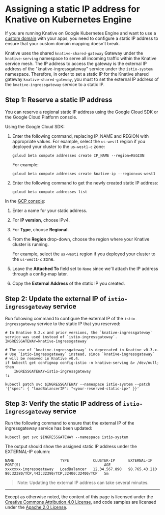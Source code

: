 # Assigning a static IP address for Knative on Kubernetes Engine

If you are running Knative on Google Kubernetes Engine and want to use a
[custom domain](./using-a-custom-domain.md) with your apps, you need to
configure a static IP address to ensure that your custom domain mapping doesn't
break.

Knative uses the shared `knative-shared-gateway` Gateway under the
`knative-serving` namespace to serve all incoming traffic within the Knative
service mesh. The IP address to access the gateway is the external IP address of
the "knative-ingressgateway" service under the `istio-system` namespace.
Therefore, in order to set a static IP for the Knative shared gateway
`knative-shared-gateway`, you must to set the external IP address of the
`knative-ingressgateway` service to a static IP.

## Step 1: Reserve a static IP address

You can reserve a regional static IP address using the Google Cloud SDK or the
Google Cloud Platform console.

Using the Google Cloud SDK:

1.  Enter the following command, replacing IP_NAME and REGION with appropriate
    values. For example, select the `us-west1` region if you deployed your
    cluster to the `us-west1-c` zone:
    ```shell
    gcloud beta compute addresses create IP_NAME --region=REGION
    ```
    For example:
    ```shell
    gcloud beta compute addresses create knative-ip --region=us-west1
    ```
1.  Enter the following command to get the newly created static IP address:
    ```shell
    gcloud beta compute addresses list
    ```

In the
[GCP console](https://console.cloud.google.com/networking/addresses/add?_ga=2.97521754.-475089713.1523374982):

1.  Enter a name for your static address.
1.  For **IP version**, choose IPv4.
1.  For **Type**, choose **Regional**.
1.  From the **Region** drop-down, choose the region where your Knative cluster
    is running.

    For example, select the `us-west1` region if you deployed your cluster to
    the `us-west1-c` zone.

1.  Leave the **Attached To** field set to `None` since we'll attach the IP
    address through a config-map later.
1.  Copy the **External Address** of the static IP you created.

## Step 2: Update the external IP of `istio-ingressgateway` service

Run following command to configure the external IP of the
`istio-ingressgateway` service to the static IP that you reserved:

```shell
# In Knative 0.2.x and prior versions, the `knative-ingressgateway` service was used instead of `istio-ingressgateway`.
INGRESSGATEWAY=knative-ingressgateway

# The use of `knative-ingressgateway` is deprecated in Knative v0.3.x.
# Use `istio-ingressgateway` instead, since `knative-ingressgateway`
# will be removed in Knative v0.4.
if kubectl get configmap config-istio -n knative-serving &> /dev/null; then
    INGRESSGATEWAY=istio-ingressgateway
fi

kubectl patch svc $INGRESSGATEWAY --namespace istio-system --patch '{"spec": { "loadBalancerIP": "<your-reserved-static-ip>" }}'
```

## Step 3: Verify the static IP address of `istio-ingressgateway` service

Run the following command to ensure that the external IP of the ingressgateway service has been updated:

```shell
kubectl get svc $INGRESSGATEWAY --namespace istio-system
```

The output should show the assigned static IP address under the EXTERNAL-IP
column:

```
NAME                     TYPE           CLUSTER-IP      EXTERNAL-IP     PORT(S)                                      AGE
xxxxxxx-ingressgateway   LoadBalancer   12.34.567.890   98.765.43.210   80:32380/TCP,443:32390/TCP,32400:32400/TCP   5m
```

> Note: Updating the external IP address can take several minutes.

---

Except as otherwise noted, the content of this page is licensed under the
[Creative Commons Attribution 4.0 License](https://creativecommons.org/licenses/by/4.0/),
and code samples are licensed under the
[Apache 2.0 License](https://www.apache.org/licenses/LICENSE-2.0).
